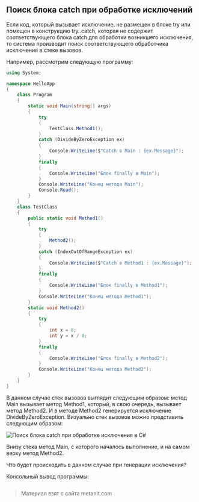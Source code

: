 ## Поиск блока catch при обработке исключений

Если код, который вызывает исключение, не размещен в блоке try или помещен в конструкцию try..catch, которая не содержит соответствующего блока catch для обработки возникшего исключения, то система производит поиск соответствующего обработчика исключения в стеке вызовов.

Например, рассмотрим следующую программу:

```cs
using System;

namespace HelloApp
{
    class Program
    {
        static void Main(string[] args)
        {
            try
            {
                TestClass.Method1();
            }
            catch (DivideByZeroException ex)
            {
                Console.WriteLine($"Catch в Main : {ex.Message}");
            }
            finally
            {
                Console.WriteLine("Блок finally в Main");
            }
            Console.WriteLine("Конец метода Main");
            Console.Read();
        }
    }
    class TestClass
    {
        public static void Method1()
        {
            try
            {
                Method2();
            }
            catch (IndexOutOfRangeException ex)
            {
                Console.WriteLine($"Catch в Method1 : {ex.Message}");
            }
            finally
            {
                Console.WriteLine("Блок finally в Method1");
            }
            Console.WriteLine("Конец метода Method1");
        }
        static void Method2()
        {
            try
            {
                int x = 8;
                int y = x / 0;
            }
            finally
            {
                Console.WriteLine("Блок finally в Method2");
            }
            Console.WriteLine("Конец метода Method2");
        }
    }
}
```

В данном случае стек вызовов выглядит следующим образом: метод Main вызывает метод Method1, который, в свою очередь, вызывает метод Method2. И в методе Method2 генерируется исключение DivideByZeroException. Визуально стек вызовов можно представить следующим образом:

![Поиск блока catch при обработке исключения в C#](https://metanit.com/sharp/tutorial/./pics/2.12.png)

Внизу стека метод Main, с которого началось выполнение, и на самом верху метод Method2.

Что будет происходить в данном случае при генерации исключения?

Консольный вывод программы:

```

```


> Материал взят с сайта metanit.com
